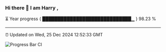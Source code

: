 ### Hi there 👋 I am Harry , 

⏳ Year progress { █████████████████████████████▁ } 98.23 %

---

⏰ Updated on Wed, 25 Dec 2024 12:52:33 GMT

![Progress Bar CI](https://github.com/duykhang68/duykhang68/workflows/Progress%20Bar%20CI/badge.svg)
